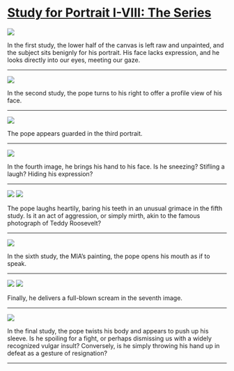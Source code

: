 # [Study for Portrait I-VIII: The Series](http://artstories.artsmia.org/#/stories/1138)

![](http://cdn.dx.artsmia.org/thumbs/tn_null.jpg)

In the first study, the lower half of the canvas is left raw and unpainted, and the subject sits benignly for his portrait. His face lacks expression, and he looks directly into our eyes, meeting our gaze.

---

![](http://cdn.dx.artsmia.org/thumbs/tn_null.jpg)

In the second study, the pope turns to his right to offer a profile view of his face.

---

![](http://cdn.dx.artsmia.org/thumbs/tn_null.jpg)

The pope appears guarded in the third portrait.

---

![](http://cdn.dx.artsmia.org/thumbs/tn_null.jpg)

In the fourth image, he brings his hand to his face. Is he sneezing? Stifling a laugh? Hiding his expression?

---

![](http://cdn.dx.artsmia.org/thumbs/tn_2014_TDX_MIAArtStories_366.jpg)
![](http://cdn.dx.artsmia.org/thumbs/tn_null.jpg)

The pope laughs heartily, baring his teeth in an unusual grimace in the fifth study. Is it an act of aggression, or simply mirth, akin to the famous photograph of Teddy Roosevelt?

---

![](http://cdn.dx.artsmia.org/thumbs/tn_mia_4001848.jpg)

In the sixth study, the MIA’s painting, the pope opens his mouth as if to speak.

---

![](http://cdn.dx.artsmia.org/thumbs/tn_null.jpg)
![](http://cdn.dx.artsmia.org/thumbs/tn_null.jpg)

Finally, he delivers a full-blown scream in the seventh image.

---

![](http://cdn.dx.artsmia.org/thumbs/tn_2014_TDX_MIAArtStories_367.jpg)

In the final study, the pope twists his body and appears to push up his sleeve. Is he spoiling for a fight, or perhaps dismissing us with a widely recognized vulgar insult? Conversely, is he simply throwing his hand up in defeat as a gesture of resignation?

---
